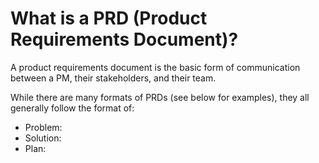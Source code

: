 # What is a PRD (Product Requirements Document)?
A product requirements document is the basic form of communication between a PM, their stakeholders, and their team. 

While there are many formats of PRDs (see below for examples), they all generally follow the format of:
- Problem: 
- Solution: 
- Plan: 